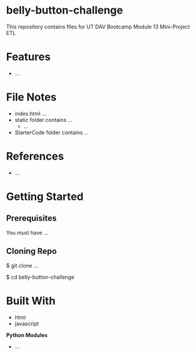 # belly-button-challenge
This repository contains files for UT DAV Bootcamp Module 13 Mini-Project ETL

# Features
* ...


# File Notes
* index.html ...
* static folder contains ...
  * ...
* StarterCode folder contains ...

    

# References
* ...
 

# Getting Started

## Prerequisites
You must have ... 

## Cloning Repo
$ git clone ...

$ cd belly-button-challenge

# Built With
* html
* javascript
  <script src="https://d3js.org/d3.v7.min.js"></script>
  <script src="https://cdn.plot.ly/plotly-latest.min.js"></script>


**Python Modules**
* ...




